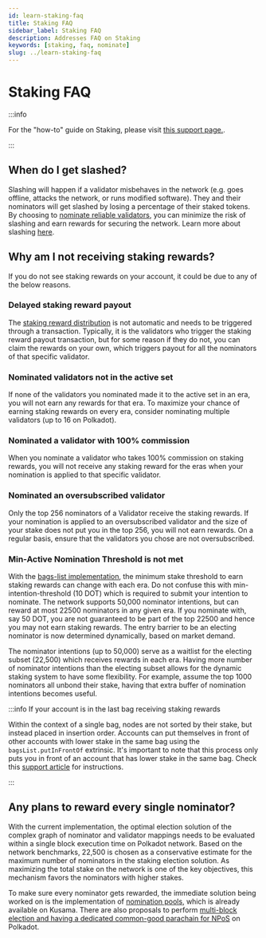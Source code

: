 ```yaml
---
id: learn-staking-faq
title: Staking FAQ
sidebar_label: Staking FAQ
description: Addresses FAQ on Staking
keywords: [staking, faq, nominate]
slug: ../learn-staking-faq
---
```


# Staking FAQ

:::info 

For the "how-to" guide on Staking, please visit [this support page.](https://support.polkadot.network/support/solutions/articles/65000168057-how-do-i-stake-nominate-on-polkadot-).

:::

## When do I get slashed?

Slashing will happen if a validator misbehaves in the network (e.g. goes offline, attacks the network, or runs
modified software). They and their nominators will get slashed by losing a percentage
of their staked tokens. By choosing to
[nominate reliable validators](https://support.polkadot.network/support/solutions/articles/65000169507-the-role-responsibilities-of-a-polkadot-nominator),
you can minimize the risk of slashing and earn rewards for securing the network. Learn more about
slashing [here](learn-staking.md#slashing).

## Why am I not receiving staking rewards?

If you do not see staking rewards on your account, it could be due to any of the below reasons.

### Delayed staking reward payout

The [staking reward distribution](learn-simple-payouts) is not automatic and needs to be triggered
through a transaction. Typically, it is the validators who trigger the staking reward payout
transaction, but for some reason if they do not, you can claim the rewards on your own, 
which triggers payout for all the nominators of that specific validator.

### Nominated validators not in the active set

If none of the validators you nominated made it to the active set in an era, you will not earn any
rewards for that era. To maximize your chance of earning staking rewards on every era, consider
nominating multiple validators (up to 16 on Polkadot).

### Nominated a validator with 100% commission

When you nominate a validator who takes 100% commission on staking rewards, you will not receive any
staking reward for the eras when your nomination is applied to that specific validator.

### Nominated an oversubscribed validator

Only the top 256 nominators of a Validator receive the staking rewards. If your nomination is
applied to an oversubscribed validator and the size of your stake does not put you in the top 256, you will not
earn rewards. On a regular basis, ensure that the validators you chose are not oversubscribed.

### Min-Active Nomination Threshold is not met

With the [bags-list implementation](https://github.com/paritytech/substrate/pull/9507), the minimum
stake threshold to earn staking rewards can change with each era. Do not confuse this with
min-intention-threshold (10 DOT) which is required to submit your intention to nominate. The network
supports 50,000 nominator intentions, but can reward at most 22500 nominators in any given era. If
you nominate with, say 50 DOT, you are not guaranteed to be part of the top 22500 and hence you may
not earn staking rewards. The entry barrier to be an electing nominator is now determined
dynamically, based on market demand. 

The nominator intentions (up to 50,000) serve as a waitlist for the electing subset (22,500) which
receives rewards in each era. Having more number of nominator intentions than the electing subset
allows for the dynamic staking system to have some flexibility. For example, assume the top 1000
nominators all unbond their stake, having that extra buffer of nomination intentions becomes useful.

:::info If your account is in the last bag receiving staking rewards

Within the context of a single bag, nodes are not sorted by their stake, but instead placed in insertion 
order. Accounts can put themselves in front of other accounts with lower stake in the same bag using the 
`bagsList.putInFrontOf` extrinsic. It's important to note that this process only puts you in front of
an account that has lower stake in the same bag. Check this [support article](https://support.polkadot.network/support/solutions/articles/65000181018-i-have-more-than-the-minimum-bonded-but-i-m-not-getting-rewards) for instructions.

:::

## Any plans to reward every single nominator?

With the current implementation, the optimal election solution of the complex graph of nominator and
validator mappings needs to be evaluated within a single block execution time on Polkadot network.
Based on the network benchmarks, 22,500 is chosen as a conservative estimate for the maximum number
of nominators in the staking election solution. As maximizing the total stake on the network is one
of the key objectives, this mechanism favors the nominators with higher stakes.

To make sure every nominator gets rewarded, the immediate solution being worked on is the implementation of [nomination pools](learn-nomination-pools.md), which is already available on Kusama. There are also proposals to perform
[multi-block election and having a dedicated common-good parachain for NPoS](https://github.com/paritytech/substrate/issues/9511)
on Polkadot.
